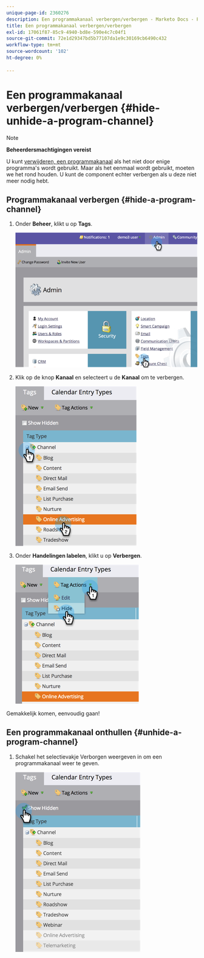 ```yaml
---
unique-page-id: 2360276
description: Een programmakanaal verbergen/verbergen - Marketo Docs - Productdocumentatie
title: Een programmakanaal verbergen/verbergen
exl-id: 17061f87-85c9-4940-bd8e-590e4c7c04f1
source-git-commit: 72e1d29347bd5b77107da1e9c30169cb6490c432
workflow-type: tm+mt
source-wordcount: '102'
ht-degree: 0%

---
```


# Een programmakanaal verbergen/verbergen {#hide-unhide-a-program-channel}

>[!NOTE]
>
>**Beheerdersmachtigingen vereist**

U kunt [verwijderen, een programmakanaal](/help/marketo/product-docs/administration/tags/delete-a-program-channel.md) als het niet door enige programma&#39;s wordt gebruikt.  Maar als het eenmaal wordt gebruikt, moeten we het rond houden.  U kunt de component echter verbergen als u deze niet meer nodig hebt.

## Programmakanaal verbergen {#hide-a-program-channel}

1. Onder **Beheer**, klikt u op **Tags**.

   ![](assets/image2014-9-24-15-3a45-3a7.png)

1. Klik op de knop **Kanaal** en selecteert u de **Kanaal** om te verbergen.

   ![](assets/image2014-9-24-15-3a45-3a41.png)

1. Onder **Handelingen labelen**, klikt u op **Verbergen**.

   ![](assets/image2014-9-24-15-3a46-3a22.png)

Gemakkelijk komen, eenvoudig gaan!

## Een programmakanaal onthullen {#unhide-a-program-channel}

1. Schakel het selectievakje Verborgen weergeven in om een programmakanaal weer te geven.

   ![](assets/image2014-9-24-15-3a47-3a24.png)
